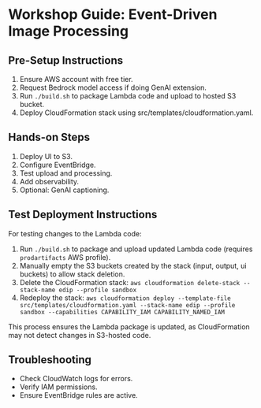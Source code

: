 # Workshop Guide: Event-Driven Image Processing

## Pre-Setup Instructions
1. Ensure AWS account with free tier.
2. Request Bedrock model access if doing GenAI extension.
3. Run `./build.sh` to package Lambda code and upload to hosted S3 bucket.
4. Deploy CloudFormation stack using src/templates/cloudformation.yaml.

## Hands-on Steps
1. Deploy UI to S3.
2. Configure EventBridge.
3. Test upload and processing.
4. Add observability.
5. Optional: GenAI captioning.

## Test Deployment Instructions

For testing changes to the Lambda code:

1. Run `./build.sh` to package and upload updated Lambda code (requires `prodartifacts` AWS profile).
2. Manually empty the S3 buckets created by the stack (input, output, ui buckets) to allow stack deletion.
3. Delete the CloudFormation stack: `aws cloudformation delete-stack --stack-name edip --profile sandbox`
4. Redeploy the stack: `aws cloudformation deploy --template-file src/templates/cloudformation.yaml --stack-name edip --profile sandbox --capabilities CAPABILITY_IAM CAPABILITY_NAMED_IAM`

This process ensures the Lambda package is updated, as CloudFormation may not detect changes in S3-hosted code.

## Troubleshooting
- Check CloudWatch logs for errors.
- Verify IAM permissions.
- Ensure EventBridge rules are active.